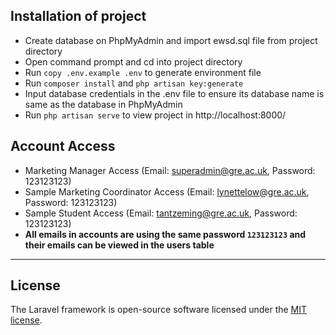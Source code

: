 ## Installation of project
- Create database on PhpMyAdmin and import ewsd.sql file from project directory
- Open command prompt and cd into project directory
- Run `copy .env.example .env` to generate environment file
- Run `composer install` and `php artisan key:generate`
- Input database credentials in the .env file to ensure its database name is same as the database in PhpMyAdmin
- Run `php artisan serve` to view project in http://localhost:8000/

## Account Access
- Marketing Manager Access (Email: superadmin@gre.ac.uk, Password: 123123123)
- Sample Marketing Coordinator Access (Email: lynettelow@gre.ac.uk, Password: 123123123)
- Sample Student Access (Email: tantzeming@gre.ac.uk, Password: 123123123)
- **All emails in accounts are using the same password `123123123` and their emails can be viewed in the users table**
-------

## License

The Laravel framework is open-source software licensed under the [MIT license](https://opensource.org/licenses/MIT).
